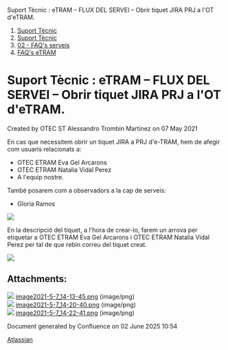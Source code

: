 Suport Tècnic : eTRAM – FLUX DEL SERVEI – Obrir tiquet JIRA PRJ a l'OT d'eTRAM.  

1.  [Suport Tècnic](index.md)
2.  [Suport Tècnic](13893782.md)
3.  [02 - FAQ's serveis](26313393.md)
4.  [FAQ's eTRAM](28705567.md)

Suport Tècnic : eTRAM – FLUX DEL SERVEI – Obrir tiquet JIRA PRJ a l'OT d'eTRAM.
===============================================================================

Created by OTEC ST Alessandro Trombin Martinez on 07 May 2021

En cas que necessitem obrir un tiquet JIRA a PRJ d'e-TRAM, hem de afegir com usuaris relacionats a:

*   OTEC ETRAM Eva Gel Arcarons
*   OTEC ETRAM Natalia Vidal Perez
*   A l'equip nostre.

També posarem com a observadors a la cap de serveis:

*   Gloria Ramos

![](attachments/41522963/41522974.png)

En la descripció del tiquet, a l'hora de crear-lo, farem un arrova per etiquetar a OTEC ETRAM Eva Gel Arcarons i OTEC ETRAM Natalia Vidal Perez per tal de que rebin correu del tiquet creat.

![](attachments/41522963/41522973.png)

Attachments:
------------

![](images/icons/bullet_blue.gif) [image2021-5-7\_14-13-45.png](attachments/41522963/41522971.png) (image/png)  
![](images/icons/bullet_blue.gif) [image2021-5-7\_14-20-40.png](attachments/41522963/41522973.png) (image/png)  
![](images/icons/bullet_blue.gif) [image2021-5-7\_14-22-41.png](attachments/41522963/41522974.png) (image/png)  

Document generated by Confluence on 02 June 2025 10:54

[Atlassian](http://www.atlassian.com/)